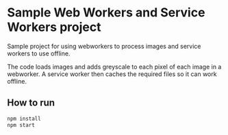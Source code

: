 # Sample Web Workers and Service Workers project #

Sample project for using webworkers to process images and service workers to use offline. 

The code loads images and adds greyscale to each pixel of each image in a webworker. A service worker then caches the required files so it can work offline.

## How to run ##

```sh
npm install
npm start
```